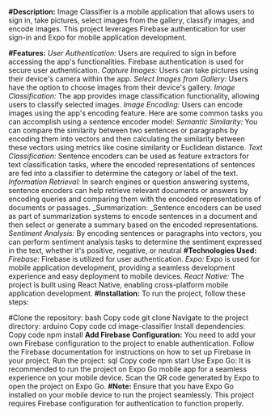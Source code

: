 **#Description:**
Image Classifier is a mobile application that allows users to sign in, take pictures, select images from the gallery, classify images, and encode images. This project leverages Firebase authentication for user sign-in and Expo for mobile application development.

**#Features:**
_User Authentication:_
Users are required to sign in before accessing the app's functionalities.
Firebase authentication is used for secure user authentication.
_Capture Images:_
Users can take pictures using their device's camera within the app.
_Select Images from Gallery:_
Users have the option to choose images from their device's gallery.
_Image Classification:_
The app provides image classification functionality, allowing users to classify selected images.
_Image Encoding:_
Users can encode images using the app's encoding feature.
Here are some common tasks you can accomplish using a sentence encoder model:
_Semantic Similarity:_ You can compare the similarity between two sentences or paragraphs by encoding them into vectors and then calculating the similarity between these vectors using metrics like cosine similarity or Euclidean distance.
_Text Classification:_ Sentence encoders can be used as feature extractors for text classification tasks, where the encoded representations of sentences are fed into a classifier to determine the category or label of the text.
_Information Retrieval:_ In search engines or question answering systems, sentence encoders can help retrieve relevant documents or answers by encoding queries and comparing them with the encoded representations of documents or passages.
_Summarization: _Sentence encoders can be used as part of summarization systems to encode sentences in a document and then select or generate a summary based on the encoded representations.
_Sentiment Analysis:_ By encoding sentences or paragraphs into vectors, you can perform sentiment analysis tasks to determine the sentiment expressed in the text, whether it's positive, negative, or neutral
**#Technologies Used:**
_Firebase:_ Firebase is utilized for user authentication.
_Expo:_ Expo is used for mobile application development, providing a seamless development experience and easy deployment to mobile devices.
_React Native:_ The project is built using React Native, enabling cross-platform mobile application development.
**#Installation:**
To run the project, follow these steps:

#Clone the repository:
bash
Copy code
git clone <repository-url>
Navigate to the project directory:
arduino
Copy code
cd image-classifier
Install dependencies:
Copy code
npm install
**Add Firebase Configuration:**
You need to add your own Firebase configuration to the project to enable authentication. Follow the Firebase documentation for instructions on how to set up Firebase in your project.
Run the project:
sql
Copy code
npm start
Use Expo Go:
It is recommended to run the project on Expo Go mobile app for a seamless experience on your mobile device. Scan the QR code generated by Expo to open the project on Expo Go.
**#Note:**
Ensure that you have Expo Go installed on your mobile device to run the project seamlessly.
This project requires Firebase configuration for authentication to function properly.
